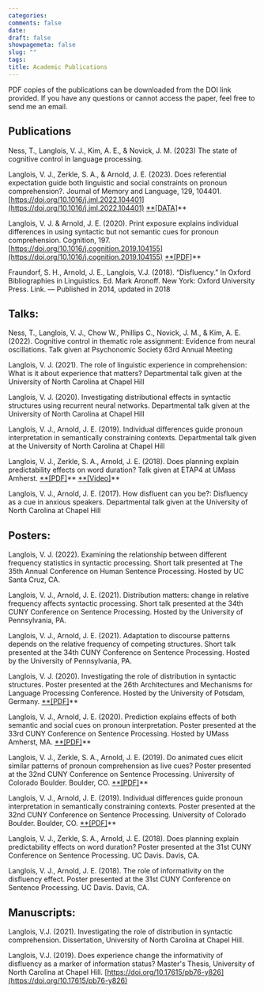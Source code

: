```yaml
---
categories:
comments: false
date:
draft: false
showpagemeta: false
slug: ""
tags:
title: Academic Publications
---
```

PDF copies of the publications can be downloaded from the DOI link provided. If you have any questions or cannot access the paper, feel free to send me an email.

## Publications
Ness, T., Langlois, V. J., Kim, A. E., & Novick, J. M. (2023) The state of cognitive control in language processing.

Langlois, V. J., Zerkle, S. A., & Arnold, J. E. (2023). Does referential expectation guide both linguistic and social constraints on pronoun comprehension?. Journal of Memory and Language, 129, 104401. [https://doi.org/10.1016/j.jml.2022.104401](https://doi.org/10.1016/j.jml.2022.104401) [**[DATA]](https://osf.io/cfq4u/)**

Langlois, V. J. & Arnold, J. E. (2020). Print exposure explains individual differences in using syntactic but not semantic cues for pronoun comprehension. Cognition, 197. [https://doi.org/10.1016/j.cognition.2019.104155](https://doi.org/10.1016/j.cognition.2019.104155) [**[PDF]](https://osf.io/yvqe2/)**

Fraundorf, S. H., Arnold, J. E., Langlois, V.J. (2018). “Disfluency.” In Oxford Bibliographies in Linguistics. Ed. Mark Aronoff. New York: Oxford University Press. Link. — Published in 2014, updated in 2018

## Talks:

Ness, T., Langlois, V. J., Chow W., Phillips C., Novick, J. M., & Kim, A. E. (2022). Cognitive control in thematic role assignment: Evidence from neural oscillations. Talk given at Psychonomic Society 63rd Annual Meeting

Langlois, V. J. (2021). The role of linguistic experience in comprehension: What is it about experience that matters? Departmental talk given at the University of North Carolina at Chapel Hill

Langlois, V. J. (2020). Investigating distributional effects in syntactic structures using recurrent neural networks. Departmental talk given at the University of North Carolina at Chapel Hill

Langlois, V. J., Arnold, J. E. (2019). Individual differences guide pronoun interpretation in semantically constraining contexts. Departmental talk given at the University of North Carolina at Chapel Hill

Langlois, V. J., Zerkle, S. A., Arnold, J. E. (2018). Does planning explain predictability effects on word duration? Talk given at ETAP4 at UMass Amherst. [**[PDF]](https://osf.io/se9qy/)** [**[Video]](https://www.youtube.com/watch?v=cP8mm87PJUM)**

Langlois, V. J., Arnold, J. E. (2017). How disfluent can you be?: Disfluency as a cue in anxious speakers. Departmental talk given at the University of North Carolina at Chapel Hill

## Posters:

Langlois, V. J. (2022). Examining the relationship between different frequency statistics in syntactic processing. Short talk presented at The 35th Annual Conference on Human Sentence Processing. Hosted by UC Santa Cruz, CA.

Langlois, V. J., Arnold, J. E. (2021). Distribution matters: change in relative frequency affects syntactic processing. Short talk presented at the 34th CUNY Conference on Sentence Processing. Hosted by the University of Pennsylvania, PA.

Langlois, V. J., Arnold, J. E. (2021). Adaptation to discourse patterns depends on the relative frequency of competing structures. Short talk presented at the 34th CUNY Conference on Sentence Processing. Hosted by the University of Pennsylvania, PA.

Langlois, V. J. (2020). Investigating the role of distribution in syntactic structures. Poster presented at the 26th Architectures and Mechanisms for Language Processing Conference. Hosted by the University of Potsdam, Germany. [**[PDF]](https://osf.io/xbmge/)**

Langlois, V. J., Arnold, J. E. (2020). Prediction explains effects of both semantic and social cues on pronoun interpretation. Poster presented at the 33rd CUNY Conference on Sentence Processing. Hosted by UMass Amherst, MA. [**[PDF]](https://osf.io/uqy9t/)**

Langlois, V. J., Zerkle, S. A., Arnold, J. E. (2019). Do animated cues elicit similar patterns of pronoun comprehension as live cues? Poster presented at the 32nd CUNY Conference on Sentence Processing. University of Colorado Boulder. Boulder, CO. [**[PDF]](https://osf.io/p2f3d/)**

Langlois, V. J., Arnold, J. E. (2019). Individual differences guide pronoun interpretation in semantically constraining contexts. Poster presented at the 32nd CUNY Conference on Sentence Processing. University of Colorado Boulder. Boulder, CO. [**[PDF]](https://osf.io/6b48s/)**

Langlois, V. J., Zerkle, S. A., Arnold, J. E. (2018). Does planning explain predictability effects on word duration? Poster presented at the 31st CUNY Conference on Sentence Processing. UC Davis. Davis, CA.

Langlois, V. J., Arnold, J. E. (2018). The role of informativity on the disfluency effect. Poster presented at the 31st CUNY Conference on Sentence Processing. UC Davis. Davis, CA.

## Manuscripts:

Langlois, V.J. (2021). Investigating the role of distribution in syntactic comprehension. Dissertation, University of North Carolina at Chapel Hill.

Langlois, V.J. (2019). Does experience change the informativity of disfluency as a marker of information status? Master's Thesis, University of North Carolina at Chapel Hill. [https://doi.org/10.17615/pb76-y826](https://doi.org/10.17615/pb76-y826)

